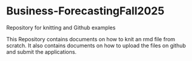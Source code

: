# Business-ForecastingFall2025
Repository for knitting and Github examples

This Repository contains documents on how to knit an rmd file from scratch.
It also contains documents on how to upload the files on github and submit the applications.
